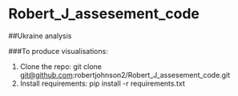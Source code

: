 # Robert_J_assesement_code
##Ukraine analysis

###To produce visualisations:

1) Clone the repo: git clone git@github.com:robertjohnson2/Robert_J_assesement_code.git
2) Install requirements: pip install -r requirements.txt
